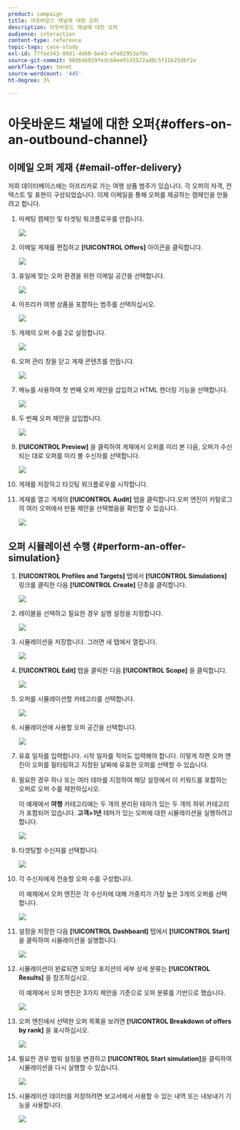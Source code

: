 ```yaml
---
product: campaign
title: 아웃바운드 채널에 대한 오퍼
description: 아웃바운드 채널에 대한 오퍼
audience: interaction
content-type: reference
topic-tags: case-study
exl-id: 77fee343-09d1-4d60-be43-efe02953a70c
source-git-commit: 98d646919fedc66ee9145522ad0c5f15b25dbf2e
workflow-type: tm+mt
source-wordcount: '445'
ht-degree: 3%

---
```


# 아웃바운드 채널에 대한 오퍼{#offers-on-an-outbound-channel}

## 이메일 오퍼 게재 {#email-offer-delivery}

저희 데이터베이스에는 아프리카로 가는 여행 상품 범주가 있습니다. 각 오퍼의 자격, 컨텍스트 및 표현이 구성되었습니다. 이제 이메일을 통해 오퍼를 제공하는 캠페인을 만들려고 합니다.

1. 마케팅 캠페인 및 타겟팅 워크플로우를 만듭니다.

   ![](assets/offer_delivery_example_001.png)

1. 이메일 게재를 편집하고 **[!UICONTROL Offers]** 아이콘을 클릭합니다.

   ![](assets/offer_delivery_example_002.png)

1. 휴일에 맞는 오퍼 환경을 위한 이메일 공간을 선택합니다.

   ![](assets/offer_delivery_example_003.png)

1. 아프리카 여행 상품을 포함하는 범주를 선택하십시오.

   ![](assets/offer_delivery_example_004.png)

1. 게재의 오퍼 수를 2로 설정합니다.

   ![](assets/offer_delivery_example_005.png)

1. 오퍼 관리 창을 닫고 게재 콘텐츠를 만듭니다.

   ![](assets/offer_delivery_example_006.png)

1. 메뉴를 사용하여 첫 번째 오퍼 제안을 삽입하고 HTML 렌더링 기능을 선택합니다.

   ![](assets/offer_delivery_example_007.png)

1. 두 번째 오퍼 제안을 삽입합니다.

   ![](assets/offer_delivery_example_008.png)

1. **[!UICONTROL Preview]** 을 클릭하여 게재에서 오퍼를 미리 본 다음, 오퍼가 수신되는 대로 오퍼를 미리 볼 수신자를 선택합니다.

   ![](assets/offer_delivery_example_009.png)

1. 게재를 저장하고 타깃팅 워크플로우를 시작합니다.
1. 게재를 열고 게재의 **[!UICONTROL Audit]** 탭을 클릭합니다.오퍼 엔진이 카탈로그의 여러 오퍼에서 만들 제안을 선택했음을 확인할 수 있습니다.

   ![](assets/offer_delivery_example_010.png)

## 오퍼 시뮬레이션 수행 {#perform-an-offer-simulation}

1. **[!UICONTROL Profiles and Targets]** 탭에서 **[!UICONTROL Simulations]** 링크를 클릭한 다음 **[!UICONTROL Create]** 단추를 클릭합니다.

   ![](assets/offer_simulation_001.png)

1. 레이블을 선택하고 필요한 경우 실행 설정을 지정합니다.

   ![](assets/offer_simulation_example_002.png)

1. 시뮬레이션을 저장합니다. 그러면 새 탭에서 열립니다.

   ![](assets/offer_simulation_example_003.png)

1. **[!UICONTROL Edit]** 탭을 클릭한 다음 **[!UICONTROL Scope]** 을 클릭합니다.

   ![](assets/offer_simulation_example_004.png)

1. 오퍼를 시뮬레이션할 카테고리를 선택합니다.

   ![](assets/offer_simulation_example_005.png)

1. 시뮬레이션에 사용할 오퍼 공간을 선택합니다.

   ![](assets/offer_simulation_example_006.png)

1. 유효 일자를 입력합니다. 시작 일자를 적어도 입력해야 합니다. 이렇게 하면 오퍼 엔진이 오퍼를 필터링하고 지정된 날짜에 유효한 오퍼를 선택할 수 있습니다.
1. 필요한 경우 하나 또는 여러 테마를 지정하여 해당 설정에서 이 키워드를 포함하는 오퍼로 오퍼 수를 제한하십시오.

   이 예제에서 **여행** 카테고리에는 두 개의 분리된 테마가 있는 두 개의 하위 카테고리가 포함되어 있습니다. **고객>1년** 테마가 있는 오퍼에 대한 시뮬레이션을 실행하려고 합니다.

   ![](assets/offer_simulation_example_007.png)

1. 타겟팅할 수신자를 선택합니다.

   ![](assets/offer_simulation_example_008.png)

1. 각 수신자에게 전송할 오퍼 수를 구성합니다.

   이 예제에서 오퍼 엔진은 각 수신자에 대해 가중치가 가장 높은 3개의 오퍼를 선택합니다.

   ![](assets/offer_simulation_example_009.png)

1. 설정을 저장한 다음 **[!UICONTROL Dashboard]** 탭에서 **[!UICONTROL Start]** 을 클릭하여 시뮬레이션을 실행합니다.

   ![](assets/offer_simulation_example_010.png)

1. 시뮬레이션이 완료되면 오퍼당 포지션의 세부 상세 분류는 **[!UICONTROL Results]** 을 참조하십시오.

   이 예제에서 오퍼 엔진은 3가지 제안을 기준으로 오퍼 분류를 기반으로 했습니다.

   ![](assets/offer_simulation_example_011.png)

1. 오퍼 엔진에서 선택한 오퍼 목록을 보려면 **[!UICONTROL Breakdown of offers by rank]** 을 표시하십시오.

   ![](assets/offer_simulation_example_012.png)

1. 필요한 경우 범위 설정을 변경하고 **[!UICONTROL Start simulation]**&#x200B;을 클릭하여 시뮬레이션을 다시 실행할 수 있습니다.

   ![](assets/offer_simulation_example_010.png)

1. 시뮬레이션 데이터를 저장하려면 보고서에서 사용할 수 있는 내역 또는 내보내기 기능을 사용합니다.

   ![](assets/offer_simulation_example_013.png)
